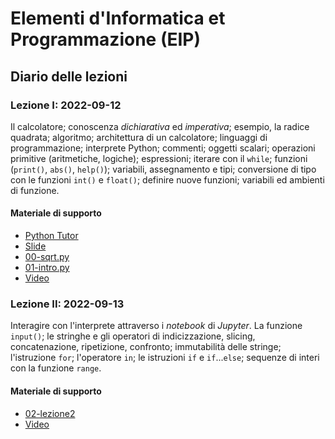 # Elementi d'Informatica et Programmazione (EIP)

## Diario delle lezioni

### Lezione I: 2022-09-12

Il calcolatore; conoscenza *dichiarativa* ed *imperativa*; esempio, la radice quadrata; algoritmo; architettura di un calcolatore; linguaggi di programmazione; interprete Python; commenti; oggetti scalari; operazioni primitive (aritmetiche, logiche); espressioni; iterare con il `while`; funzioni (`print()`, `abs()`, `help()`); variabili, assegnamento e tipi; conversione di tipo con le funzioni `int()` e `float()`; definire nuove funzioni; variabili ed ambienti di funzione.

#### Materiale di supporto

- [Python Tutor](https://pythontutor.com/) 
- [Slide](/slides/01.pdf)
- [00-sqrt.py](/code/00-sqrt.py)
- [01-intro.py](/code/01-intro.py)
- [Video](https://uniroma2-my.sharepoint.com/:v:/g/personal/gianluca_rossi_uniroma2_eu/EcNrTJ06vplEnY4Fq2vv9McBiccSrnQC3E5Qk6mWaz3Igw?e=1AwueY)


### Lezione II: 2022-09-13

Interagire con l'interprete attraverso i *notebook* di *Jupyter*. La funzione `input()`; le stringhe e gli operatori di indicizzazione, slicing, concatenazione, ripetizione, confronto; immutabilità delle stringe; l'istruzione `for`; l'operatore `in`; le istruzioni `if` e `if`...`else`; sequenze di interi con la funzione `range`.

#### Materiale di supporto

- [02-lezione2](/code/02-lezione2.ipynb)
- [Video](https://uniroma2-my.sharepoint.com/:v:/r/personal/ercole_angelucci_uniroma2_eu/Documents/Registrazioni/Corso%20I_%20Elementi%20d%27Informatica%20et%20Programmazione%20%28EIP%29-20220913_105128-Meeting%20Recording.mp4?csf=1&web=1&e=iB6t7L)




